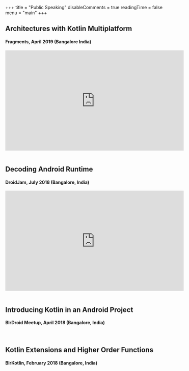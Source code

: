 +++
title = "Public Speaking"
disableComments = true
readingTime = false
menu = "main"
+++


<h2><strong>Architectures with Kotlin Multiplatform</strong></h2>
<h4>Fragments, April 2019 (Bangalore India)</h4>

<iframe width="560" height="315" src="https://www.youtube.com/embed/nV1_FsEIbN8" frameborder="0" allow="accelerometer; autoplay; encrypted-media; gyroscope; picture-in-picture" allowfullscreen></iframe>
<br>
<script async class="speakerdeck-embed" data-id="2af265f3478b40b2bf36a6d57ad38afd" data-ratio="1.77777777777778" src="//speakerdeck.com/assets/embed.js"></script>

<br>
<h2><strong>Decoding Android Runtime</strong></h2>
<h4>DroidJam, July 2018 (Bangalore, India)</h4>

<iframe width="560" height="315" src="https://www.youtube.com/embed/9e8yQKVkGgo" frameborder="0" allow="accelerometer; autoplay; encrypted-media; gyroscope; picture-in-picture" allowfullscreen></iframe>
<br>
<script async class="speakerdeck-embed" data-id="4f3e70abb1884453b2afb6376b346812" data-ratio="1.77777777777778" src="//speakerdeck.com/assets/embed.js"></script>

<br>
<h2><strong>Introducing Kotlin in an Android Project</strong></h2>
<h4>BlrDroid Meetup, April 2018 (Bangalore, India)</h4>

<script async class="speakerdeck-embed" data-id="99dc7b545dd54f7b9cac6a721dd535c5" data-ratio="1.77777777777778" src="//speakerdeck.com/assets/embed.js"></script>

<br>
<h2><strong>Kotlin Extensions and Higher Order Functions</strong></h2>
<h4>BlrKotlin, February 2018 (Bangalore, India)</h4>

<script async class="speakerdeck-embed" data-id="ab73329ab3f749a4b1b8456a3cb73366" data-ratio="1.77777777777778" src="//speakerdeck.com/assets/embed.js"></script>